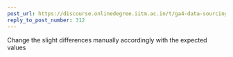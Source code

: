 ```yaml
---
post_url: https://discourse.onlinedegree.iitm.ac.in/t/ga4-data-sourcing-discussion-thread-tds-jan-2025/165959/319
reply_to_post_number: 312
---
```

Change the slight differences manually accordingly with the expected values